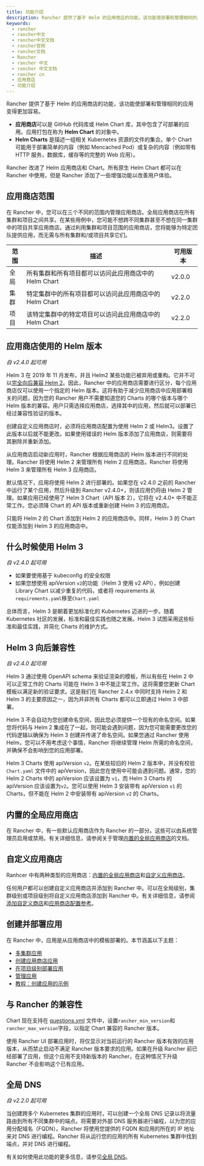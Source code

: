 ```yaml
---
title: 功能介绍
description: Rancher 提供了基于 Helm 的应用商店的功能，该功能使部署和管理相同的应用变得更加容易。应用商店可以是 GitHub 代码库或 Helm Chart 库，其中包含了可部署的应用。应用打包在称为Helm Chart的对象中。Helm Charts是描述一组相关 Kubernetes 资源的文件的集合。单个 Chart 可能用于部署简单的内容（例如 Mencached Pod）或复杂的内容（例如带有 HTTP 服务，数据库，缓存等的完整的 Web 应用）。Rancher 改进了 Helm 应用商店和 Chart。所有原生 Helm Chart 都可以在 Rancher 中使用，但是 Rancher 添加了一些增强功能以改善用户体验。
keywords:
  - rancher
  - rancher中文
  - rancher中文文档
  - rancher官网
  - rancher文档
  - Rancher
  - rancher 中文
  - rancher 中文文档
  - rancher cn
  - 应用商店
  - 功能介绍
---
```


Rancher 提供了基于 Helm 的应用商店的功能，该功能使部署和管理相同的应用变得更加容易。

- **应用商店**可以是 GitHub 代码库或 Helm Chart 库，其中包含了可部署的应用。应用打包在称为 **Helm Chart** 的对象中。
- **Helm Charts** 是描述一组相关 Kubernetes 资源的文件的集合。单个 Chart 可能用于部署简单的内容（例如 Mencached Pod）或复杂的内容（例如带有 HTTP 服务，数据库，缓存等的完整的 Web 应用）。

Rancher 改进了 Helm 应用商店和 Chart。所有原生 Helm Chart 都可以在 Rancher 中使用，但是 Rancher 添加了一些增强功能以改善用户体验。

## 应用商店范围

在 Rancher 中，您可以在三个不同的范围内管理应用商店。全局应用商店在所有集群和项目之间共享。在某些用例中，您可能不想跨不同集群甚至不想在同一集群中的项目共享应用商店。通过利用集群和项目范围的应用商店，您将能够为特定团队提供应用，而无需与所有集群和/或项目共享它们。

| 范围 | 描述                                                    | 可用版本 |
| ---- | ------------------------------------------------------- | -------- |
| 全局 | 所有集群和所有项目都可以访问此应用商店中的 Helm Chart   | v2.0.0   |
| 集群 | 特定集群中的所有项目都可以访问此应用商店中的 Helm Chart | v2.2.0   |
| 项目 | 该特定集群中的特定项目可以访问此应用商店中的 Helm Chart | v2.2.0   |

## 应用商店使用的 Helm 版本

_自 v2.4.0 起可用_

Helm 3 在 2019 年 11 月发布，并且 Helm2 某些功能已被弃用或重构。它并不可以[完全向后兼容 Helm 2](#Helm-3-向后兼容性)。因此，Rancher 中的应用商店需要进行区分，每个应用商店仅可以使用一个指定的 Helm 版本。这将有助于减少应用商店中应用部署相关的问题，因为您的 Rancher 用户不需要知道您的 Charts 的哪个版本与哪个 Helm 版本的兼容。用户只需选择应用商店，选择其中的应用，然后就可以部署已经过兼容性验证的版本。

创建自定义应用商店时，必须将应用商店配置为使用 Helm 2 或 Helm3。设置了此版本以后就不能更改。如果使用错误的 Helm 版本添加了应用商店，则需要将其删除并重新添加。

从应用商店启动新应用时，Rancher 根据应用商店的 Helm 版本进行不同的处理。Rancher 将使用 Helm 2 来管理所有 Helm 2 应用商店。Rancher 将使用 Helm 3 来管理所有 Helm 3 应用商店。

默认情况下，应用将使用 Helm 2 进行部署的。如果您在 v2.4.0 之前的 Rancher 中运行了某个应用，然后升级到 Rancher v2.4.0+，则该应用仍将由 Helm 2 管理。如果应用已经使用了 Helm 3 Chart（API 版本 2），它将在 v2.4.0+ 中不能正常工作。您必须降 Chart 的 API 版本或重新创建 Helm 3 的应用商店。

只能将 Helm 2 的 Chart 添加到 Helm 2 的应用商店中。同样，Helm 3 的 Chart 仅能添加到 Helm 3 的应用商店中。

## 什么时候使用 Helm 3

_自 v2.4.0 起可用_

- 如果要使用基于 kubeconfig 的安全权限
- 如果您想使用 apiVersion `v2`的功能（Helm 3 使用 v2 API），例如创建 Library Chart 以减少重复的代码，或者将 requirements 从`requirements.yaml`移至`Chart.yaml`

总体而言，Helm 3 是朝着更加标准化的 Kubernetes 迈进的一步。随着 Kubernetes 社区的发展，标准和最佳实践也随之发展。Helm 3 试图采用这些标准和最佳实践，并简化 Charts 的维护方式。

## Helm 3 向后兼容性

_自 v2.4.0 起可用_

Helm 3 通过使用 OpenAPI schema 来验证渲染的模板，所以有些在 Helm 2 中可以正常工作的 Charts 可能在 Helm 3 中不能正常工作。这将需要您更新 Chart 模板以满足新的验证要求。这是我们在 Rancher 2.4.x 中同时支持 Helm 2 和 Helm 3 的主要原因之一，因为并非所有 Charts 都可以立即通过 Helm 3 中部署。

Helm 3 不会自动为您创建命名空间，因此您必须提供一个现有的命名空间。如果您将代码与 Helm 2 集成在了一起，则可能会遇到问题，因为您可能需要更改您的代码逻辑以确保为 Helm 3 创建并传递了命名空间。如果您通过 Rancher 使用 Helm，您可以不用考虑这个事情，Rancher 将继续管理 Helm 所需的命名空间，并确保不会影响到您的应用部署。

Helm 3 Charts 使用 apiVersion `v2`。在某些较旧的 Helm 2 版本中，并没有校验 `Chart.yaml` 文件中的 apiVersion，因此您在使用中可能会遇到问题。通常，您的 Helm 2 Charts 中的 apiVersion 应该设置为 `v1`，而 Helm 3 Charts 的 apiVersion 应该设置为`v2`。您可以使用 Helm 3 安装带有 apiVersion `v1` 的 Charts，但不能在 Helm 2 中安装带有 apiVersion `v2` 的 Charts。

## 内置的全局应用商店

在 Rancher 中，有一些默认应用商店作为 Rancher 的一部分。这些可以由系统管理员启用或禁用。有关详细信息，请参阅关于管理[内置的全局应用商店](/docs/rancher2/helm-charts/built-in/)的文档。

## 自定义应用商店

Ranhcer 中有两种类型的应用商店：[内置的全局应用商店](/docs/rancher2/helm-charts/built-in/)和[自定义应用商店](/docs/rancher2/helm-charts/adding-catalogs/)。

任何用户都可以创建自定义应用商店并添加到 Rancher 中。可以在全局级别，集群级别或项目级别将自定义应用商店添加到 Rancher 中。有关详细信息，请参阅[添加自定义商店](/docs/rancher2/helm-charts/adding-catalogs/)和[应用商店配置参考](/docs/rancher2/helm-charts/catalog-config/)。

## 创建并部署应用

在 Rancher 中，应用是从应用商店中的模板部署的。本节涵盖以下主题：

- [多集群应用](/docs/rancher2/helm-charts/multi-cluster-apps/)
- [创建应用商店应用](/docs/rancher2/helm-charts/creating-apps/)
- [在项目级别部署应用](/docs/rancher2/helm-charts/)
- [管理应用](/docs/rancher2/helm-charts/managing-apps/)
- [教程：创建应用的示例](/docs/rancher2/helm-charts/tutorial/)

## 与 Rancher 的兼容性

Chart 现在支持在 [questions.yml](https://github.com/rancher/integration-test-charts/blob/master/charts/chartmuseum/v1.6.0/questions.yml) 文件中，设置`rancher_min_version`和`rancher_max_version`字段，以指定 Chart 兼容的 Rancher 版本。

使用 Rancher UI 部署应用时，将仅显示对当前运行的 Rancher 版本有效的应用版本，从而禁止启动不满足 Rancher 版本要求的应用。如果在升级 Rancher 前已经部署了应用，但这个应用不支持新版本的 Rancher，在这种情况下升级 Rancher 不会影响这个已有应用。

## 全局 DNS

_自 v2.2.0 起可用_

当创建跨多个 Kubernetes 集群的应用时，可以创建一个全局 DNS 记录以将流量路由到所有不同集群中的端点。将需要对外部 DNS 服务器进行编程，以为您的应用分配域名（FQDN）。Rancher 将使用您提供的 FQDN 和应用的所在的 IP 地址来对 DNS 进行编程。Rancher 将从运行您的应用的所有 Kubernetes 集群中找到端点，并对 DNS 进行编程。

有关如何使用此功能的更多信息，请参见[全局 DNS](/docs/rancher2/helm-charts/globaldns/)。
